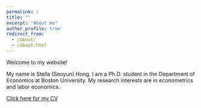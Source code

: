 ```yaml
---
permalink: /
title: ""
excerpt: "About me"
author_profile: true
redirect_from: 
  - /about/
  - /about.html
---
```


Welcome to my website! 

My name is Stella (Seoyun) Hong. I am a Ph.D. student in the Department of Economics at Boston University. My research interests are in econometrics and labor economics.

[Click here for my CV](https://seoyunhong.github.io/assets/October24.pdf) 





